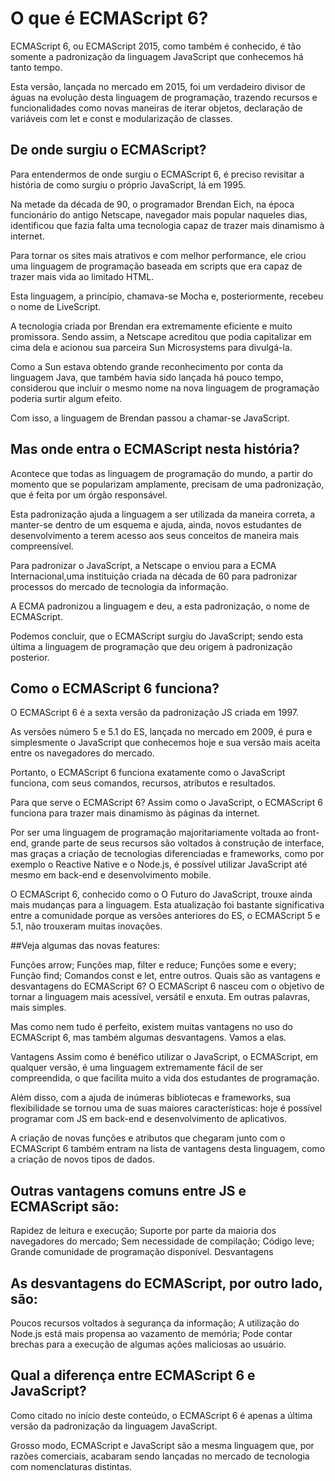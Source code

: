 # O que é ECMAScript 6?
ECMAScript 6, ou ECMAScript 2015, como também é conhecido, é tão somente a padronização da linguagem JavaScript que conhecemos há tanto tempo.

Esta versão, lançada no mercado em 2015, foi um verdadeiro divisor de águas na evolução desta linguagem de programação, trazendo recursos e funcionalidades como novas maneiras de iterar objetos, declaração de variáveis com let e const e modularização de classes.

## De onde surgiu o ECMAScript?
Para entendermos de onde surgiu o ECMAScript 6, é preciso revisitar a história de como surgiu o próprio JavaScript, lá em 1995.

Na metade da década de 90, o programador Brendan Eich, na época funcionário do antigo Netscape, navegador mais popular naqueles dias, identificou que fazia falta uma tecnologia capaz de trazer mais dinamismo à internet.

Para tornar os sites mais atrativos e com melhor performance, ele criou uma linguagem de programação baseada em scripts que era capaz de trazer mais vida ao limitado HTML.

Esta linguagem, a princípio, chamava-se Mocha e, posteriormente, recebeu o nome de LiveScript.

A tecnologia criada por Brendan era extremamente eficiente e muito promissora. Sendo assim, a Netscape acreditou que podia capitalizar em cima dela e acionou sua parceira Sun Microsystems para divulgá-la.

Como a Sun estava obtendo grande reconhecimento por conta da linguagem Java, que também havia sido lançada há pouco tempo, considerou que incluir o mesmo nome na nova linguagem de programação poderia surtir algum efeito.

Com isso, a linguagem de Brendan passou a chamar-se JavaScript.

## Mas onde entra o ECMAScript nesta história?

Acontece que todas as linguagem de programação do mundo, a partir do momento que se popularizam amplamente, precisam de uma padronização, que é feita por um órgão responsável.

Esta padronização ajuda a linguagem a ser utilizada da maneira correta, a manter-se dentro de um esquema e ajuda, ainda, novos estudantes de desenvolvimento a terem acesso aos seus conceitos de maneira mais compreensível.

Para padronizar o JavaScript, a Netscape o enviou para a ECMA Internacional,uma instituição criada na década de 60 para padronizar processos do mercado de tecnologia da informação.

A ECMA padronizou a linguagem e deu, a esta padronização, o nome de ECMAScript.

Podemos concluir, que o ECMAScript surgiu do JavaScript; sendo esta última a linguagem de programação que deu origem à padronização posterior.

## Como o ECMAScript 6 funciona?
O ECMAScript 6 é a sexta versão da padronização JS criada em 1997.

As versões número 5 e 5.1 do ES, lançada no mercado em 2009, é pura e simplesmente o JavaScript que conhecemos hoje e sua versão mais aceita entre os navegadores do mercado.

Portanto, o ECMAScript 6 funciona exatamente como o JavaScript funciona, com seus comandos, recursos, atributos e resultados.

Para que serve o ECMAScript 6?
Assim como o JavaScript, o ECMAScript 6 funciona para trazer mais dinamismo às páginas da internet.

Por ser uma linguagem de programação majoritariamente voltada ao front-end, grande parte de seus recursos são voltados à construção de interface, mas graças a criação de tecnologias diferenciadas e frameworks, como por exemplo o Reactive Native e o Node.js, é possível utilizar JavaScript até mesmo em back-end e desenvolvimento mobile.

O ECMAScript 6, conhecido como o O Futuro do JavaScript, trouxe ainda mais mudanças para a linguagem. Esta atualização foi bastante significativa entre a comunidade porque as versões anteriores do ES, o ECMAScript 5 e 5.1, não trouxeram muitas inovações.

##Veja algumas das novas features:

Funções arrow;
Funções map, filter e reduce;
Funções some e every;
Função find;
Comandos const e let, entre outros.
Quais são as vantagens e desvantagens do ECMAScript 6?
O ECMAScript 6 nasceu com o objetivo de tornar a linguagem mais acessível, versátil e enxuta. Em outras palavras, mais simples.

Mas como nem tudo é perfeito, existem muitas vantagens no uso do ECMAScript 6, mas também algumas desvantagens. Vamos a elas.

Vantagens
Assim como é benéfico utilizar o JavaScript, o ECMAScript, em qualquer versão, é uma linguagem extremamente fácil de ser compreendida, o que facilita muito a vida dos estudantes de programação.

Além disso, com a ajuda de inúmeras bibliotecas e frameworks, sua flexibilidade se tornou uma de suas maiores características: hoje é possível programar com JS em back-end e desenvolvimento de aplicativos.

A criação de novas funções e atributos que chegaram junto com o ECMAScript 6 também entram na lista de vantagens desta linguagem, como a criação de novos tipos de dados.

## Outras vantagens comuns entre JS e ECMAScript são:

Rapidez de leitura e execução;
Suporte por parte da maioria dos navegadores do mercado;
Sem necessidade de compilação;
Código leve;
Grande comunidade de programação disponível.
Desvantagens
## As desvantagens do ECMAScript, por outro lado, são:

Poucos recursos voltados à segurança da informação;
A utilização do Node.js está mais propensa ao vazamento de memória;
Pode contar brechas para a execução de algumas ações maliciosas ao usuário.
## Qual a diferença entre ECMAScript 6 e JavaScript?
Como citado no início deste conteúdo, o ECMAScript 6 é apenas a última versão da padronização da linguagem JavaScript.

Grosso modo, ECMAScript e JavaScript são a mesma linguagem que, por razões comerciais, acabaram sendo lançadas no mercado de tecnologia com nomenclaturas distintas.
